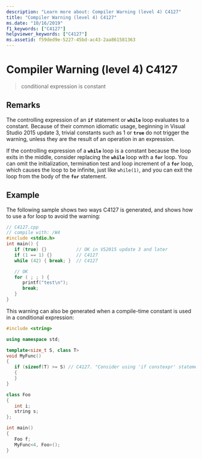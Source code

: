 ```yaml
---
description: "Learn more about: Compiler Warning (level 4) C4127"
title: "Compiler Warning (level 4) C4127"
ms.date: "10/16/2019"
f1_keywords: ["C4127"]
helpviewer_keywords: ["C4127"]
ms.assetid: f59ded9e-5227-45bd-ac43-2aa861581363
---
```

# Compiler Warning (level 4) C4127

> conditional expression is constant

## Remarks

The controlling expression of an **`if`** statement or **`while`** loop evaluates to a constant. Because of their common idiomatic usage, beginning in Visual Studio 2015 update 3, trivial constants such as 1 or **`true`** do not trigger the warning, unless they are the result of an operation in an expression.

If the controlling expression of a **`while`** loop is a constant because the loop exits in the middle, consider replacing the **`while`** loop with a **`for`** loop. You can omit the initialization, termination test and loop increment of a **`for`** loop, which causes the loop to be infinite, just like `while(1)`, and you can exit the loop from the body of the **`for`** statement.

## Example

The following sample shows two ways C4127 is generated, and shows how to use a for loop to avoid the warning:

```cpp
// C4127.cpp
// compile with: /W4
#include <stdio.h>
int main() {
   if (true) {}           // OK in VS2015 update 3 and later
   if (1 == 1) {}         // C4127
   while (42) { break; }  // C4127

   // OK
   for ( ; ; ) {
      printf("test\n");
      break;
   }
}
```

This warning can also be generated when a compile-time constant is used in a conditional expression:

```cpp
#include <string>

using namespace std;

template<size_t S, class T>
void MyFunc()
{
   if (sizeof(T) >= S) // C4127. "Consider using 'if constexpr' statement instead"
   {
   }
}

class Foo
{
   int i;
   string s;
};

int main()
{
   Foo f;
   MyFunc<4, Foo>();
}
```
